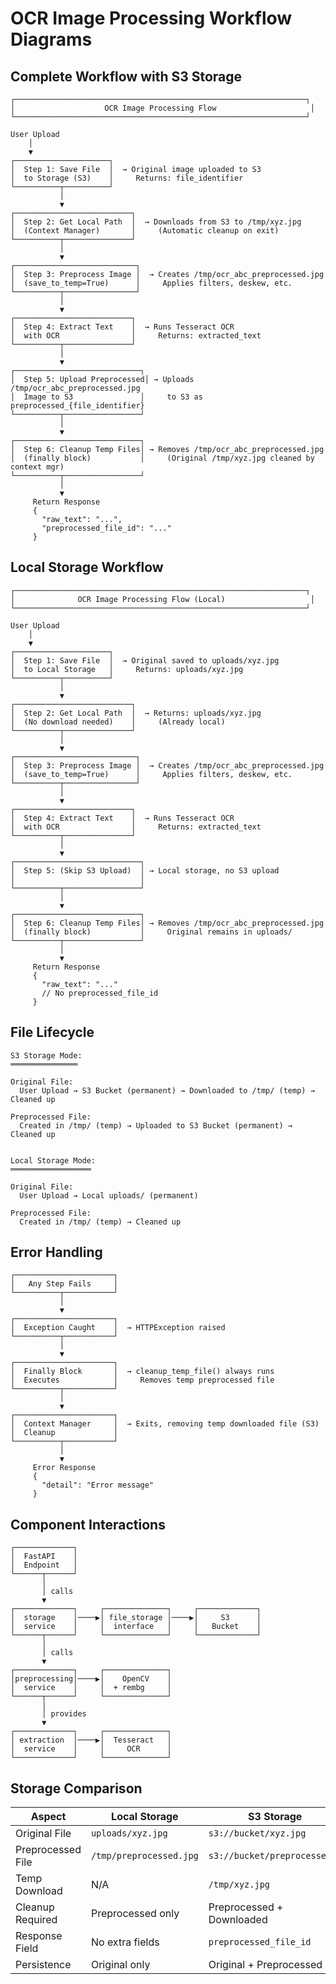 # OCR Image Processing Workflow Diagrams

## Complete Workflow with S3 Storage

```
┌─────────────────────────────────────────────────────────────────┐
│                    OCR Image Processing Flow                     │
└─────────────────────────────────────────────────────────────────┘

User Upload
    │
    ▼
┌─────────────────────┐
│  Step 1: Save File  │  → Original image uploaded to S3
│  to Storage (S3)    │     Returns: file_identifier
└──────────┬──────────┘
           │
           ▼
┌──────────────────────────┐
│  Step 2: Get Local Path  │  → Downloads from S3 to /tmp/xyz.jpg
│  (Context Manager)       │     (Automatic cleanup on exit)
└──────────┬───────────────┘
           │
           ▼
┌───────────────────────────┐
│  Step 3: Preprocess Image │  → Creates /tmp/ocr_abc_preprocessed.jpg
│  (save_to_temp=True)      │     Applies filters, deskew, etc.
└──────────┬────────────────┘
           │
           ▼
┌──────────────────────────┐
│  Step 4: Extract Text    │  → Runs Tesseract OCR
│  with OCR                │     Returns: extracted_text
└──────────┬───────────────┘
           │
           ▼
┌────────────────────────────┐
│  Step 5: Upload Preprocessed│ → Uploads /tmp/ocr_abc_preprocessed.jpg
│  Image to S3               │     to S3 as preprocessed_{file_identifier}
└──────────┬─────────────────┘
           │
           ▼
┌────────────────────────────┐
│  Step 6: Cleanup Temp Files│ → Removes /tmp/ocr_abc_preprocessed.jpg
│  (finally block)           │     (Original /tmp/xyz.jpg cleaned by context mgr)
└──────────┬─────────────────┘
           │
           ▼
     Return Response
     {
       "raw_text": "...",
       "preprocessed_file_id": "..."
     }
```

## Local Storage Workflow

```
┌─────────────────────────────────────────────────────────────────┐
│              OCR Image Processing Flow (Local)                   │
└─────────────────────────────────────────────────────────────────┘

User Upload
    │
    ▼
┌─────────────────────┐
│  Step 1: Save File  │  → Original saved to uploads/xyz.jpg
│  to Local Storage   │     Returns: uploads/xyz.jpg
└──────────┬──────────┘
           │
           ▼
┌──────────────────────────┐
│  Step 2: Get Local Path  │  → Returns: uploads/xyz.jpg
│  (No download needed)    │     (Already local)
└──────────┬───────────────┘
           │
           ▼
┌───────────────────────────┐
│  Step 3: Preprocess Image │  → Creates /tmp/ocr_abc_preprocessed.jpg
│  (save_to_temp=True)      │     Applies filters, deskew, etc.
└──────────┬────────────────┘
           │
           ▼
┌──────────────────────────┐
│  Step 4: Extract Text    │  → Runs Tesseract OCR
│  with OCR                │     Returns: extracted_text
└──────────┬───────────────┘
           │
           ▼
┌────────────────────────────┐
│  Step 5: (Skip S3 Upload)  │ → Local storage, no S3 upload
│                            │
└──────────┬─────────────────┘
           │
           ▼
┌────────────────────────────┐
│  Step 6: Cleanup Temp Files│ → Removes /tmp/ocr_abc_preprocessed.jpg
│  (finally block)           │     Original remains in uploads/
└──────────┬─────────────────┘
           │
           ▼
     Return Response
     {
       "raw_text": "..."
       // No preprocessed_file_id
     }
```

## File Lifecycle

```
S3 Storage Mode:
═══════════════

Original File:
  User Upload → S3 Bucket (permanent) → Downloaded to /tmp/ (temp) → Cleaned up
  
Preprocessed File:
  Created in /tmp/ (temp) → Uploaded to S3 Bucket (permanent) → Cleaned up


Local Storage Mode:
══════════════════

Original File:
  User Upload → Local uploads/ (permanent)
  
Preprocessed File:
  Created in /tmp/ (temp) → Cleaned up
```

## Error Handling

```
┌──────────────────────┐
│   Any Step Fails     │
└──────────┬───────────┘
           │
           ▼
┌──────────────────────┐
│  Exception Caught    │  → HTTPException raised
└──────────┬───────────┘
           │
           ▼
┌──────────────────────┐
│  Finally Block       │  → cleanup_temp_file() always runs
│  Executes            │     Removes temp preprocessed file
└──────────┬───────────┘
           │
           ▼
┌──────────────────────┐
│  Context Manager     │  → Exits, removing temp downloaded file (S3)
│  Cleanup             │
└──────────┬───────────┘
           │
           ▼
     Error Response
     {
       "detail": "Error message"
     }
```

## Component Interactions

```
┌─────────────┐
│  FastAPI    │
│  Endpoint   │
└──────┬──────┘
       │
       │ calls
       ▼
┌─────────────┐     ┌──────────────┐     ┌─────────────┐
│  storage    │────▶│ file_storage │────▶│     S3      │
│  service    │     │  interface   │     │   Bucket    │
└──────┬──────┘     └──────────────┘     └─────────────┘
       │
       │ calls
       ▼
┌─────────────┐     ┌──────────────┐
│preprocessing│────▶│    OpenCV    │
│  service    │     │  + rembg     │
└──────┬──────┘     └──────────────┘
       │
       │ provides
       ▼
┌─────────────┐     ┌──────────────┐
│ extraction  │────▶│  Tesseract   │
│  service    │     │     OCR      │
└─────────────┘     └──────────────┘
```

## Storage Comparison

| Aspect               | Local Storage           | S3 Storage                    |
|---------------------|-------------------------|-------------------------------|
| Original File       | `uploads/xyz.jpg`       | `s3://bucket/xyz.jpg`         |
| Preprocessed File   | `/tmp/preprocessed.jpg` | `s3://bucket/preprocessed_*`  |
| Temp Download       | N/A                     | `/tmp/xyz.jpg`                |
| Cleanup Required    | Preprocessed only       | Preprocessed + Downloaded     |
| Response Field      | No extra fields         | `preprocessed_file_id`        |
| Persistence         | Original only           | Original + Preprocessed       |
